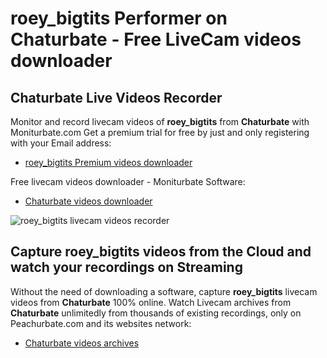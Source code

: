 # roey_bigtits Performer on Chaturbate - Free LiveCam videos downloader

## Chaturbate Live Videos Recorder

Monitor and record livecam videos of **roey_bigtits** from **Chaturbate** with Moniturbate.com
Get a premium trial for free by just and only registering with your Email address:
* [roey_bigtits Premium videos downloader](https://moniturbate.com/request-demo-licence-key.html)

Free livecam videos downloader - Moniturbate Software:
* [Chaturbate videos downloader](https://moniturbate.com/moniturbate-download-software.html)

![roey_bigtits livecam videos recorder](https://peachurnet.com/templates/moniturbate-software.png)


## Capture roey_bigtits videos from the Cloud and watch your recordings on Streaming

Without the need of downloading a software, capture **roey_bigtits** livecam videos from **Chaturbate** 100% online.
Watch Livecam archives from **Chaturbate** unlimitedly from thousands of existing recordings, only on Peachurbate.com and its websites network:
* [Chaturbate videos archives](https://peachurnet.com/)